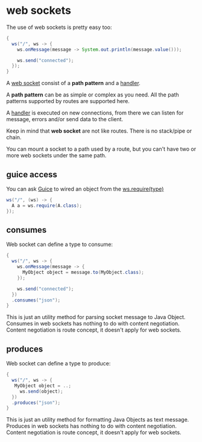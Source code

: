 # web sockets

The use of web sockets is pretty easy too:

```java
{
  ws("/", ws -> {
    ws.onMessage(message -> System.out.println(message.value()));

    ws.send("connected");
  });
}
```

A [web socket](/apidocs/org/jooby/WebSocket.html) consist of a **path pattern** and a [handler](/apidocs/org/jooby/WebSocket.Handler.html).

A **path pattern** can be as simple or complex as you need. All the path patterns supported by routes are supported here.

A [handler](/apidocs/org/jooby/WebSocket.Handler.html) is executed on new connections, from there we can listen for message, errors and/or send data to the client.

Keep in mind that **web socket** are not like routes. There is no stack/pipe or chain.

You can mount a socket to a path used by a route, but you can't have two or more web sockets under the same path.

## guice access

You can ask [Guice](https://github.com/google/guice) to wired an object from the [ws.require(type)](/apidocs/org/jooby/WebSocket.html#require-com.google.inject.Key-)

```java
ws("/", (ws) -> {
  A a = ws.require(A.class);
});
```

## consumes

Web socket can define a type to consume:

```java
{
  ws("/", ws -> {
    ws.onMessage(message -> {
      MyObject object = message.to(MyObject.class);
    });

    ws.send("connected");
  })
  .consumes("json");
}
```

This is just an utility method for parsing socket message to Java Object. Consumes in web sockets has nothing to do with content negotiation. Content negotiation is route concept, it doesn't apply for web sockets.

## produces

Web socket can define a type to produce: 

```java
{
  ws("/", ws -> {
   MyObject object = ..;
     ws.send(object);
  })
  .produces("json");
}
```

This is just an utility method for formatting Java Objects as text message. Produces in web sockets has nothing to do with content negotiation. Content negotiation is route concept, it doesn't apply for web sockets.
